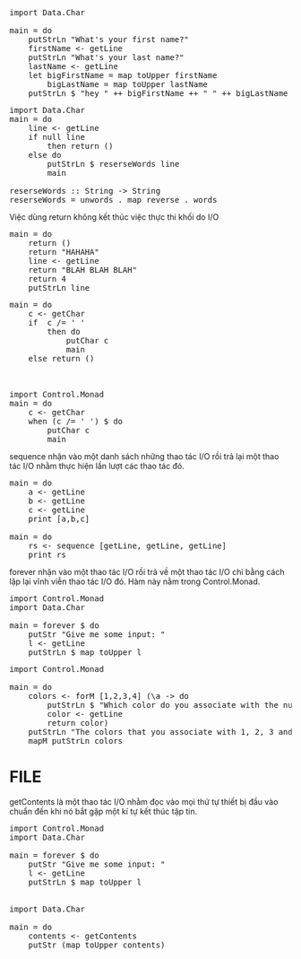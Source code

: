 <pre>
import Data.Char

main = do
    putStrLn "What's your first name?"
    firstName <- getLine
    putStrLn "What's your last name?"
    lastName <- getLine
    let bigFirstName = map toUpper firstName
        bigLastName = map toUpper lastName
    putStrLn $ "hey " ++ bigFirstName ++ " " ++ bigLastName ++ ", how are you?"
</pre>

<pre>
import Data.Char
main = do
    line <- getLine
    if null line
        then return ()
    else do
        putStrLn $ reserseWords line
        main

reserseWords :: String -> String
reserseWords = unwords . map reverse . words
</pre>

Việc dùng return không kết thúc việc thực thi khối do I/O
<pre>
main = do
    return ()
    return "HAHAHA"
    line <- getLine
    return "BLAH BLAH BLAH"
    return 4
    putStrLn line
</pre>

<pre>
main = do
    c <- getChar
    if  c /= ' '
        then do
            putChar c
            main
    else return ()    



import Control.Monad
main = do
    c <- getChar
    when (c /= ' ') $ do
        putChar c
        main  
</pre>

sequence nhận vào một danh sách những thao tác I/O rồi trả lại một thao tác I/O nhằm thực hiện lần lượt các thao tác đó.
<pre>
main = do
    a <- getLine
    b <- getLine
    c <- getLine
    print [a,b,c]
 
main = do
    rs <- sequence [getLine, getLine, getLine]
    print rs    
</pre>

forever nhận vào một thao tác I/O rồi trả về một thao tác I/O chỉ bằng cách lặp lại vĩnh viễn thao tác I/O đó. Hàm này nằm trong Control.Monad. 
<pre>
import Control.Monad
import Data.Char

main = forever $ do
    putStr "Give me some input: "
    l <- getLine
    putStrLn $ map toUpper l
</pre>

<pre>
import Control.Monad

main = do 
    colors <- forM [1,2,3,4] (\a -> do
        putStrLn $ "Which color do you associate with the number " ++ show a ++ "?"
        color <- getLine
        return color)
    putStrLn "The colors that you associate with 1, 2, 3 and 4 are: "
    mapM putStrLn colors
</pre>

# FILE

 getContents là một thao tác I/O nhằm đọc vào mọi thứ tự thiết bị đầu vào chuẩn đến khi nó bắt gặp một kí tự kết thúc tập tin. 
<pre>
import Control.Monad
import Data.Char

main = forever $ do
    putStr "Give me some input: "
    l <- getLine
    putStrLn $ map toUpper l


import Data.Char

main = do
    contents <- getContents
    putStr (map toUpper contents)
</pre>
